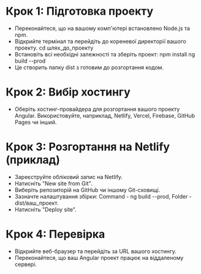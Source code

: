 # Крок 1: Підготовка проекту
+ Переконайтеся, що на вашому комп'ютері встановлено Node.js та npm.
+ Відкрийте термінал та перейдіть до кореневої директорії вашого проекту. cd шлях_до_проекту
+ Встановіть всі необхідні залежності та зберіть проект: npm install ng build --prod
+ Це створить папку dist з готовим до розгортання кодом.

# Крок 2: Вибір хостингу
+ Оберіть хостинг-провайдера для розгортання вашого проекту Angular. Використовуйте, наприклад, Netlify, Vercel, Firebase, GitHub Pages чи інший.

# Крок 3: Розгортання на Netlify (приклад)
+ Зареєструйте обліковий запис на Netlify.
+ Натисніть "New site from Git".
+ Виберіть репозиторій на GitHub чи іншому Git-сховищі.
+ Зазначте налаштування збірки:  Command - ng build --prod, Folder - dist/ваш_проект.
+ Натисніть "Deploy site".

# Крок 4: Перевірка
+ Відкрийте веб-браузер та перейдіть за URL вашого хостингу.
+ Переконайтеся, що ваш Angular проект працює на віддаленому сервері.
